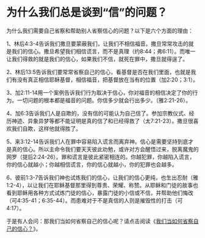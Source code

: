 # 为什么我们总是谈到“信”的问题？



<p>为什么我们需要自己省察和帮助别人省察信心的问题？以下是六个方面的理由：</p>

<p>1、林后4:3-4告诉我们撒旦要蒙蔽我们，让我们不相信福音。撒旦常常攻击的就是我们的信心。撒旦希望我们相信谎言，而不是真理（约8:44；弗6:11）。而唯一让我们得救的就是我们的信心，如果我们不信，就死在罪中，撒旦就得逞了。</p>

<p>2、林后13:5告诉我们要常常省察自己的信心，看基督是否在我们里面，也就是我们有没有真正相信耶稣基督，相信福音，把基督放在当有的位置（加2:20；3:1）。</p>

<p>3、加2:11-14用一个案例告诉我们行为取决于信心，你对福音的相信决定了你的行为。一切问题的根本都是福音的问题。你信多少就会行出多少。（雅2:21-26）。</p>

<p>4、加6:3告诉我们人是自欺的，没有信的可能认为自己信了。参加宗教仪式、经历神迹、异象异梦等都不能证明是真的信了和已经得救了（太7:21-23）。撒旦很喜欢我们自欺，这样他就得胜了。</p>

<p>5、来3:12-14告诉我们人在罪中容易陷入谎言而离弃神。信心是需要坚持到底才是真的信心。所以主命令我们要天天彼此劝勉，或许对方会醒悟过来，脱离魔鬼的网罗（提后2:24-26）。罪和谎言是彼此紧密相连的。你越犯罪，你越陷入谎言，你的信心就越小；你越相信谎言，你的信心就越小，你的犯罪也会越多。</p>

<p>6、彼前1:3-7告诉我们神也试炼我们的信心，让我们的信心更纯，也生出忍耐（雅1:2-4），以让我们在耶稣基督那里得到尊贵、荣耀、称赞。从耶稣和门徒的故事也看到耶稣用各种方式试炼门徒的信心，暴露门徒的小信或不信，并帮助他们悔改（可4:35-41；6:35-44）。而患难对于不是真信的人则是摧毁性的打击（可4:17）。</p>

<p>于是有人会问：那我们当如何省察自己的信心呢？请点击阅读《<a href="/node/27524">我们当如何省察自己的信心？</a>》。</p>